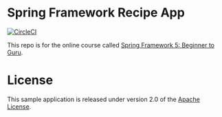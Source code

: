 # Spring Framework Recipe App

[![CircleCI](https://circleci.com/gh/jberardo/recipe-app.svg?style=svg&circle-token=c9ef4834887e4c2f040e3ad8b4b95e4541534b11)](https://circleci.com/gh/jberardo/recipe-app)

This repo is for the online course called [Spring Framework 5: Beginner to Guru](https://www.udemy.com/spring-framework-5-beginner-to-guru/?couponCode=GITHUB_SFGPETCLINIC).

# License

This sample application is released under version 2.0 of the [Apache License](http://www.apache.org/licenses/LICENSE-2.0).

